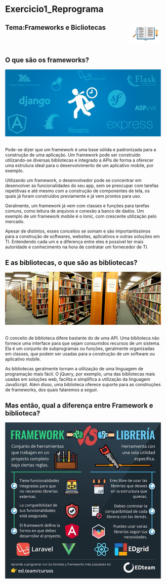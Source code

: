 # Exercicio1_Reprograma
<h2>Tema:Frameworks e Bicliotecas <img src="/img/livro_estudando.jpg" width="20%" height="20%" align="right"/>
</h2>

<br><br>

<h2>O que são os frameworks?</h2>

![Framework](https://github.com/camila-marquesbr/Exercicio1-Reprograma/blob/master/img/Frameworks-1.jpeg) <br><br>

Pode-se dizer que um framework é uma base sólida e padronizada para a construção de uma aplicação. Um framework pode ser construído utilizando-se diversas bibliotecas e integrado a APIs de forma a oferecer uma estrutura ideal para o desenvolvimento de um aplicativo mobile, por exemplo. <br>

Utilizando um framework, o desenvolvedor pode se concentrar em desenvolver as funcionalidades do seu app, sem se preocupar com tarefas repetitivas e até mesmo com a construção de componentes de tela, os quais já foram construídos previamente e já vem prontos para uso. <br>

Geralmente, um framework já vem com classes e funções para tarefas comuns, como leitura de arquivos e conexão a banco de dados. Um exemplo de um framework mobile é o Ionic, com crescente utilização pelo mercado. <br>

Apesar de distintos, esses conceitos se somam e são importantíssimos para a construção de softwares, websites, aplicativos e outras soluções em TI. Entendendo cada um e a diferença entre eles é possível ter mais autoridade e conhecimento na hora de contratar um fornecedor de TI. <br>

<h2>E as bibliotecas, o que são as bibliotecas?</h2>

![Bibliotecas](https://github.com/camila-marquesbr/Exercicio1-Reprograma/blob/master/img/Library.jpg) <br><br>

O conceito de biblioteca difere bastante do de uma API. Uma biblioteca não fornece uma interface para que sejam consumidos recursos de um sistema. Ela é um conjunto de subprogramas ou funções, geralmente organizadas em classes, que podem ser usadas para a construção de um software ou aplicativo mobile.<br>

As bibliotecas geralmente tornam a utilização de uma linguagem de programação mais fácil. O jQuery, por exemplo, uma das bibliotecas mais usadas em soluções web, facilita e simplifica a utilização da linguagem JavaScript. Além disso, uma biblioteca oferece suporte para as construções de frameworks, dos quais falaremos a seguir.<br>

<h2>Mas então, qual a diferença entre Framework e biblioteca?</h2>

![Diferença](https://github.com/camila-marquesbr/Exercicio1-Reprograma/blob/master/img/Framework_Biblioteca.jpeg) <br><br>

